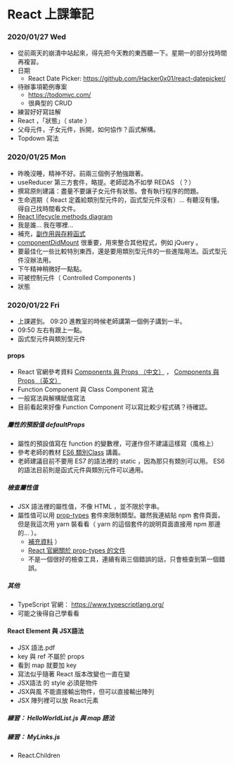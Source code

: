 # React 上課筆記

### 2020/01/27 Wed

- 從前兩天的崩潰中站起來，得先把今天教的東西聽一下。星期一的部分找時間再複習。
- 日期
	- React Date Picker: https://github.com/Hacker0x01/react-datepicker/
- 待辦事項範例專案
	- https://todomvc.com/
	- 很典型的 CRUD
- 練習好好寫註解
- React ，「狀態」（ state ）
- 父母元件，子女元件，拆開，如何協作？函式解構。
- Topdown 寫法


### 2020/01/25 Mon

- 昨晚沒睡，精神不好。前兩三個例子勉強跟著。
- useReducer 第三方套件，略提。老師認為不如學 REDAS （？）
- 撰寫原則建議：盡量不要讓子女元件有狀態。會有執行程序的問題。
- 生命週期（ React 定義給類別型元件的，函式型元件沒有）... 有聽沒有懂。得自己找時間看文件。
- [React lifecycle methods diagram](https://projects.wojtekmaj.pl/react-lifecycle-methods-diagram/)
- 我是誰... 我在哪裡...
- 補充，[副作用與存粹函式](https://github.com/eyesofkids/mfee11-react/issues/9)
- [componentDidMount](https://github.com/eyesofkids/mfee11-react/issues/7) 很重要，用來整合其他程式，例如 jQuery 。
- 要最佳化一些比較特別東西，還是要用類別型元件的一些進階用法。函式型元件沒辦法用。
- 下午精神稍微好一點點。
- 可被控制元件（ Controlled Components )
- 狀態


### 2020/01/22 Fri

- 上課遲到。 09:20 進教室的時候老師講第一個例子講到一半。
- 09:50 左右有跟上一點。
- 函式型元件與類別型元件

#### props

- React 官網參考資料 [Components 與 Props （中文）](https://zh-hant.reactjs.org/docs/components-and-props.html) ， [Components 與 Props （英文）](https://reactjs.org/docs/components-and-props.html)
- Function Component 與 Class Component 寫法
- 一般寫法與解構賦值寫法
- 目前看起來好像 Function Component 可以寫比較少程式碼？待確認。

##### 屬性的預設值 defaultProps

- 屬性的預設值寫在 function 的變數裡，可運作但不建議這樣寫（風格上）
- 參考老師的教材 [ES6 類別Class](https://github.com/eyesofkids/mfee11-react/blob/main/%E6%95%99%E6%9D%90/0121/ES6%E7%AF%87-%E9%A1%9E%E5%88%A5class.pdf) 講義。
- 老師建議目前不要用 ES7 的語法裡的 static ，因為那只有類別可以用。 ES6 的語法目前則是函式元件與類別元件可以通用。

##### 檢查屬性值

- JSX 語法裡的屬性值，不像 HTML ，並不限於字串。
- 屬性值可以用 [prop-types](https://www.npmjs.com/package/prop-types) 套件來限制類型。雖然我連結貼 npm 套件頁面，但是我這次用 yarn 裝看看（ yarn 的這個套件的說明頁面直接用 npm 那邊的... ）。
  - [補充資料](https://github.com/eyesofkids/mfee11-react/issues/5) ）
  - [React 官網關於 prop-types 的文件](https://zh-hant.reactjs.org/docs/typechecking-with-proptypes.html)
  - 不是一個很好的檢查工具，連續有兩三個錯誤的話，只會檢查到第一個錯誤。


##### 其他

- TypeScript 官網： https://www.typescriptlang.org/
- 可能之後得自己學看看


#### React Element 與 JSX語法

- JSX 語法.pdf
- key 與 ref 不屬於 props
- 看到 map 就要加 key
- 寫法似乎隨著 React 版本改變也一直在變
- JSX語法 的 style 必須是物件
- JSX與風 不能直接輸出物件，但可以直接輸出陣列
- JSX 陣列裡可以放 React元素

##### 練習： HelloWorldList.js 與 map 語法

##### 練習： MyLinks.js

- React.Children